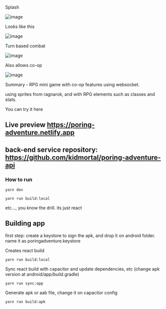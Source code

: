 Splash

![image](https://github.com/kidmortal/poring-adventure/assets/18023467/28328c0b-eacd-4a00-bb0c-26a919fb0ffc)

Looks like this

![image](https://github.com/kidmortal/poring-adventure/assets/18023467/f6e5e517-4daa-4e4c-8e4e-4e2b79aa4f11)

Turn based combat

![image](https://github.com/kidmortal/poring-adventure/assets/18023467/4506729e-4fd0-474b-bb8a-13f732fef1cc)

Also allows co-op

![image](https://github.com/kidmortal/poring-adventure/assets/18023467/b0ddafc7-a114-4528-bb11-5526b397ae3d)

Summary - RPG mini game with co-op features using websocket.

using sprites from ragnarok, and with RPG elements such as classes and stats.

You can try it here

## Live preview https://poring-adventure.netlify.app

## back-end service repository: https://github.com/kidmortal/poring-adventure-api

### How to run

```
yarn dev
```

```
yarn run build:local
```

etc..., you know the drill. its just react

## Building app

first step: create a keystore to sign the apk, and drop it on android folder.
name it as poringadventure.keystore

Creates react build

```
yarn run build:local
```

Sync react build with capacitor and update dependencies, etc
(change apk version at android/app/build.gradle)

```
yarn run sync:app
```

Generate apk or aab file, change it on capacitor config

```
yarn run build:apk
```
